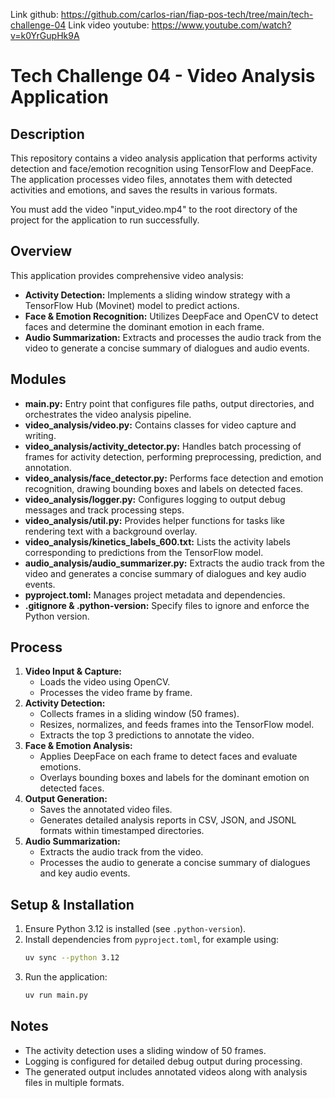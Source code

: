 Link github: https://github.com/carlos-rian/fiap-pos-tech/tree/main/tech-challenge-04
Link video youtube: https://www.youtube.com/watch?v=k0YrGupHk9A

# Tech Challenge 04 - Video Analysis Application

## Description
This repository contains a video analysis application that performs activity detection and face/emotion recognition using TensorFlow and DeepFace. The application processes video files, annotates them with detected activities and emotions, and saves the results in various formats.

You must add the video "input_video.mp4" to the root directory of the project for the application to run successfully.

## Overview
This application provides comprehensive video analysis:
- **Activity Detection:** Implements a sliding window strategy with a TensorFlow Hub (Movinet) model to predict actions.
- **Face & Emotion Recognition:** Utilizes DeepFace and OpenCV to detect faces and determine the dominant emotion in each frame.
- **Audio Summarization:** Extracts and processes the audio track from the video to generate a concise summary of dialogues and audio events.

## Modules
- **main.py:** Entry point that configures file paths, output directories, and orchestrates the video analysis pipeline.
- **video_analysis/video.py:** Contains classes for video capture and writing.
- **video_analysis/activity_detector.py:** Handles batch processing of frames for activity detection, performing preprocessing, prediction, and annotation.
- **video_analysis/face_detector.py:** Performs face detection and emotion recognition, drawing bounding boxes and labels on detected faces.
- **video_analysis/logger.py:** Configures logging to output debug messages and track processing steps.
- **video_analysis/util.py:** Provides helper functions for tasks like rendering text with a background overlay.
- **video_analysis/kinetics_labels_600.txt:** Lists the activity labels corresponding to predictions from the TensorFlow model.
- **audio_analysis/audio_summarizer.py:** Extracts the audio track from the video and generates a concise summary of dialogues and key audio events.
- **pyproject.toml:** Manages project metadata and dependencies.
- **.gitignore & .python-version:** Specify files to ignore and enforce the Python version.

## Process
1. **Video Input & Capture:** 
   - Loads the video using OpenCV.
   - Processes the video frame by frame.
2. **Activity Detection:** 
   - Collects frames in a sliding window (50 frames).
   - Resizes, normalizes, and feeds frames into the TensorFlow model.
   - Extracts the top 3 predictions to annotate the video.
3. **Face & Emotion Analysis:** 
   - Applies DeepFace on each frame to detect faces and evaluate emotions.
   - Overlays bounding boxes and labels for the dominant emotion on detected faces.
4. **Output Generation:** 
   - Saves the annotated video files.
   - Generates detailed analysis reports in CSV, JSON, and JSONL formats within timestamped directories.
5. **Audio Summarization:** 
   - Extracts the audio track from the video.
   - Processes the audio to generate a concise summary of dialogues and key audio events.

## Setup & Installation
1. Ensure Python 3.12 is installed (see `.python-version`).
2. Install dependencies from `pyproject.toml`, for example using:
   ```bash
   uv sync --python 3.12
   ```
3. Run the application:
   ```bash
   uv run main.py
   ```

## Notes
- The activity detection uses a sliding window of 50 frames.
- Logging is configured for detailed debug output during processing.
- The generated output includes annotated videos along with analysis files in multiple formats.
